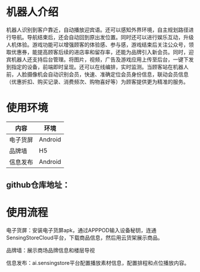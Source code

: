 # 机器人介绍

机器人识别到客户靠近，自动播放迎宾语。还可以感知外界环境，自主规划路径进行导航。导航结束后，还会自动回到原出发位置。同时还可以进行娱乐互动，升级人机体验。游戏功能可以增强顾客的体验感、参与感，游戏结束后关注公众号，领取优惠券，能提高顾客后续的进店率和留存率，还能为品牌引入新会员。同时，迎宾机器人还支持后台管理。将图片，视频，广告及游戏应用上传至后台，一键下发到指定的设备，前端即时呈现。还可以在线编排，实时监测。当顾客站在机器人前，人脸摄像机会自动识别会员，快速、准确定位会员身份信息，联动会员信息（优惠折扣、购买记录、消费频次、购物喜好等）为顾客提供更为精准的服务。

#  使用环境

|内容|环境|
|---|---|
|电子货屏|Android|
|品牌墙|H5|
|信息发布|Android|
## github仓库地址：

# 使用流程
 电子货屏：安装电子货屏apk，通过APPPOD输入设备秘钥，连通SensingStoreCloud平台，下载商品信息，然后用云货架展示商品。

 品牌墙：展示商场品牌信息和楼层导视

 信息发布：ai.sensingstore平台配置播放素材信息，配置排程和点位播放内容。